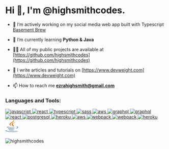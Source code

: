 <h1 align="left">Hi 👋, I'm @highsmithcodes.</h1>

- 🔭 I’m actively working on my social media web app built with Typescript [Basement Brew](https://calm-citadel-57835-a56a50f8f306.herokuapp.com/)

- 🌱 I’m currently learning **Python & Java**

- 👨‍💻 All of my public projects are available at [https://github.com/highsmithcodes](https://github.com/highsmithcodes)

- 📝 I write articles and tutorials on [https://www.devweight.com](https://www.devweight.com)

- 📫 How to reach me **ezrahighsmith@gmail.com**

<h3 align="left">Languages and Tools:</h3>
<p align="left"><a href="https://developer.mozilla.org/en-US/docs/Web/JavaScript" target="_blank"> <img src="https://raw.githubusercontent.com/gilbarbara/logos/master/logos/javascript.svg" alt="javascript" width="40" height="40"/> </a> <a href="https://reactjs.org/" target="_blank"> <img src="https://raw.githubusercontent.com/gilbarbara/logos/master/logos/react.svg" alt="react" width="40" height="40"/> </a><a href="https://www.typescriptlang.org/" target="_blank"> <img src="https://raw.githubusercontent.com/gilbarbara/logos/master/logos/typescript-icon.svg" alt="typescript" width="40" height="40"/> </a> <a href="https://sass-lang.com" target="_blank"> <img src="https://raw.githubusercontent.com/gilbarbara/logos/master/logos/sass.svg" alt="sass" width="40" height="40"/> </a><a href="https://aws.amazon.com" target="_blank"><a href="https://graphql.org" target="_blank"> <img src="https://www.vectorlogo.zone/logos/amazon_aws/amazon_aws-icon.svg" alt="aws" width="40" height="40"/> </a><a href="https://developer.android.com" target="_blank"><a href="https://graphql.org" target="_blank"> <img src="https://www.vectorlogo.zone/logos/graphql/graphql-icon.svg" alt="graphql" width="40" height="40"/> </a><a href="https://www.python.org" target="_blank"> <img src="https://www.vectorlogo.zone/logos/python/python-icon.svg" alt="graphql" width="40" height="40"/> </a><a href="https://jestjs.io" target="_blank"> <img src="https://www.vectorlogo.zone/logos/jestjsio/jestjsio-icon.svg" alt="react" width="40" height="40"/> </a><a href="https://www.postgresql.org" target="_blank"> <img src="https://raw.githubusercontent.com/gilbarbara/logos/master/logos/postgresql.svg" alt="postgresql" width="40" height="40"/> </a> <a href="https://id.heroku.com/login" target="_blank"> <img src="https://www.vectorlogo.zone/logos/heroku/heroku-icon.svg" alt="heroku" width="40" height="40"/> </a> <a href="https://www.netlify.com" target="_blank"> <img src="https://www.vectorlogo.zone/logos/netlify/netlify-icon.svg" alt="aws" width="40" height="40"/> </a><a href="https://firebase.google.com" target="_blank"> <img src="https://www.vectorlogo.zone/logos/firebase/firebase-icon.svg" alt="webpack" width="40" height="40"/> </a><a href="https://webpack.js.org" target="_blank"> <img src="https://raw.githubusercontent.com/gilbarbara/logos/master/logos/webpack.svg" alt="webpack" width="40" height="40"/> </a> <a href="https://stripe.com" target="_blank"> <img src="https://www.vectorlogo.zone/logos/stripe/stripe-icon.svg" alt="heroku" width="40" height="40"/> </a><a href="https://www.java.com" target="_blank"> <img src="https://raw.githubusercontent.com/gilbarbara/logos/master/logos/java.svg" alt="java" width="40" height="40"/> </a> </p>

<p><img align="center" src="https://github-readme-stats.vercel.app/api/top-langs/?username=highsmithcodes&layout=compact" alt="highsmithcodes" /></p>
